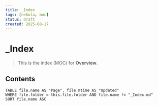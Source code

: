 ```yaml
---
title: _Index
tags: [nebula, moc]
status: draft
created: 2025-08-17
---
```


# _Index

> This is the index (MOC) for **Overview**.

## Contents
```dataview
TABLE file.name AS "Page", file.mtime AS "Updated"
WHERE file.folder = this.file.folder AND file.name != "_Index.md"
SORT file.name ASC
```

